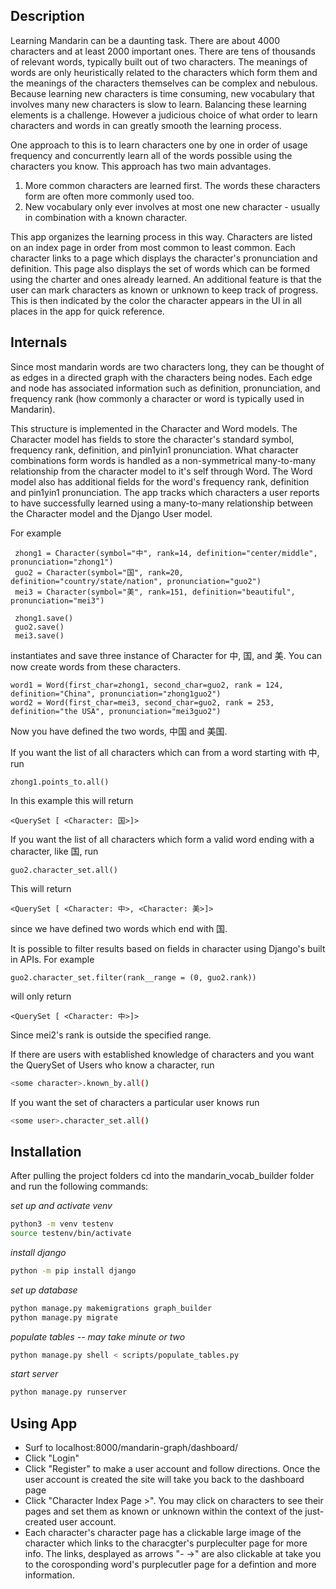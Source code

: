 ## Description



Learning Mandarin can be a daunting task. There are about 4000 characters and at least 2000 important ones. There are tens of thousands of relevant words, typically built out of two characters. The meanings of words are only heuristically related to the characters which form them and the meanings of the characters themselves can be complex and nebulous. Because learning new characters is time consuming, new vocabulary that involves many new characters is slow to learn.  Balancing these learning elements is a challenge. However a judicious choice of what order to learn characters and words in can greatly smooth the learning process. 

One approach to this is to learn characters one by one in order of usage frequency and concurrently learn all of the words possible using the characters you know. This approach has two main advantages.

1) More common characters are learned first. The words these characters form are often more commonly used too.
2) New vocabulary only ever involves at most one new character - usually in combination with a known character.


This app organizes the learning process in this way. Characters are listed on an index page in order from most common to least common. Each character links to a page which displays the character's pronunciation and definition. This page also displays the set of words which can be formed using the charter and ones already learned. An additional feature is that the user can mark characters as known or unknown to keep track of progress. This is then indicated by the color the character appears in the UI in all places in the app for quick reference. 




## Internals 

Since most mandarin words are two characters long, they can be thought of as edges in a directed graph with the characters being nodes. Each edge and node has associated information such as definition, pronunciation, and frequency rank (how commonly a character or word is typically used in Mandarin). 

This structure is implemented in the Character and Word models. The Character model has fields to store the character's standard symbol, frequency rank, definition, and pin1yin1 pronunciation. What character combinations form words is handled as a non-symmetrical many-to-many relationship from the character model to it's self through Word. The Word model also has additional fields for the word's frequency rank, definition and pin1yin1 pronunciation. The app tracks which characters a user reports to have successfully learned using a many-to-many relationship between the Character model and the Django User model.


For example
```
 zhong1 = Character(symbol="中", rank=14, definition="center/middle", pronunciation="zhong1")
 guo2 = Character(symbol="国", rank=20, definition="country/state/nation", pronunciation="guo2")
 mei3 = Character(symbol="美", rank=151, definition="beautiful", pronunciation="mei3")

 zhong1.save()
 guo2.save()
 mei3.save()
```

instantiates and save three instance of Character for 中, 国, and 美. You can now create words from these characters.

```
word1 = Word(first_char=zhong1, second_char=guo2, rank = 124, definition="China", pronunciation="zhong1guo2")
word2 = Word(first_char=mei3, second_char=guo2, rank = 253, definition="the USA", pronunciation="mei3guo2")
```

Now you have defined the two words, 中国 and 美国.


If you want the list of all characters which can from a word starting with 中, run
```
zhong1.points_to.all()
```
In this example this will return
```
<QuerySet [ <Character: 国>]>
```

If you want the list of all characters which form a valid word ending with a character, like 国, run

```
guo2.character_set.all()
```
This will return
```
<QuerySet [ <Character: 中>, <Character: 美>]>
```
since we have defined two words which end with 国. 

It is possible to filter results based on fields in character using Django's built in APIs. For example 

```
guo2.character_set.filter(rank__range = (0, guo2.rank))
```
will only return
```
<QuerySet [ <Character: 中>]>
```
Since mei2's rank is outside the specified range.


If there are users with established knowledge of characters and you want the QuerySet of Users who know a character, run
```sh
<some character>.known_by.all()
```

If you want the set of characters a particular user knows run
```sh
<some user>.character_set.all() 
```



## Installation
After pulling the project folders cd into the mandarin_vocab_builder folder and run the following commands:

*set up and activate venv*
```sh
python3 -m venv testenv
source testenv/bin/activate
```
*install django*
```sh
python -m pip install django
```
*set up database*
```sh
python manage.py makemigrations graph_builder
python manage.py migrate
```
*populate tables -- may take minute or two*
```sh
python manage.py shell < scripts/populate_tables.py 
```
*start server*
```sh
python manage.py runserver
```

## Using App
- Surf to localhost:8000/mandarin-graph/dashboard/
- Click "Login"
- Click "Register" to make a user account and follow directions. Once the user account is created the site will take you back to the dashboard page 
- Click "Character Index Page >". You may click on characters to see their pages and set them as known or unknown within the context of the just-created user account. 
- Each character's character page has a clickable large image of the character which links to the characgter's purpleculter page for more info. The links, desplayed as arrows "- ->" are also clickable at take you to the corosponding word's purplecutler page for a defintion and more information. 



